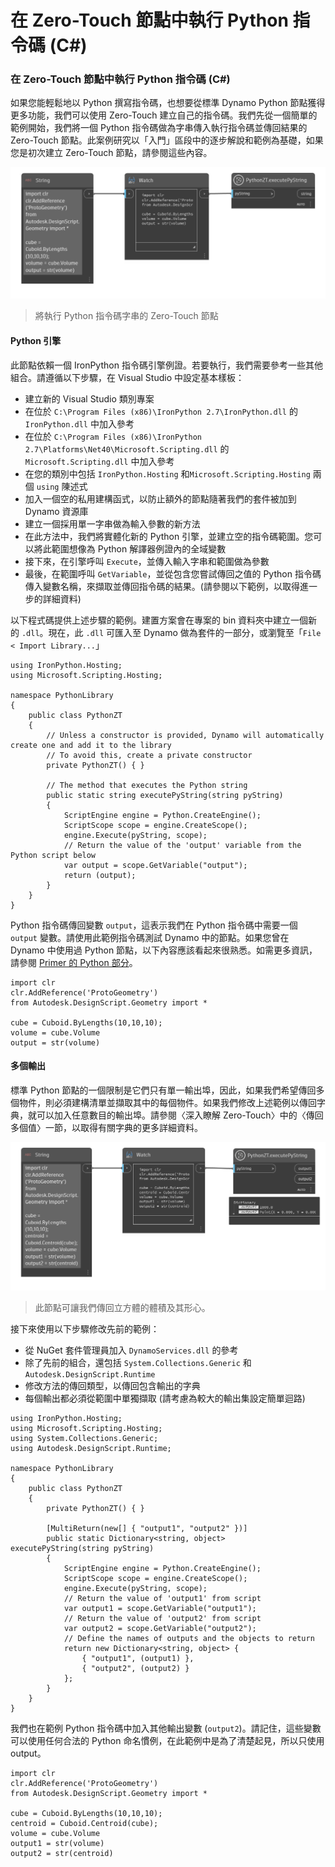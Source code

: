# 在 Zero-Touch 節點中執行 Python 指令碼 (C#)

### 在 Zero-Touch 節點中執行 Python 指令碼 (C#) <a href="#executing-python-scripts-in-zero-touch-nodes-c" id="executing-python-scripts-in-zero-touch-nodes-c"></a>

如果您能輕鬆地以 Python 撰寫指令碼，也想要從標準 Dynamo Python 節點獲得更多功能，我們可以使用 Zero-Touch 建立自己的指令碼。我們先從一個簡單的範例開始，我們將一個 Python 指令碼做為字串傳入執行指令碼並傳回結果的 Zero-Touch 節點。此案例研究以「入門」區段中的逐步解說和範例為基礎，如果您是初次建立 Zero-Touch 節點，請參閱這些內容。

![將執行 Python 指令碼字串的 Zero-Touch 節點](images/python-case-study.png)

> 將執行 Python 指令碼字串的 Zero-Touch 節點

#### Python 引擎 <a href="#python-engine" id="python-engine"></a>

此節點依賴一個 IronPython 指令碼引擎例證。若要執行，我們需要參考一些其他組合。請遵循以下步驟，在 Visual Studio 中設定基本樣板：

* 建立新的 Visual Studio 類別專案
* 在位於 `C:\Program Files (x86)\IronPython 2.7\IronPython.dll` 的 `IronPython.dll` 中加入參考
* 在位於 `C:\Program Files (x86)\IronPython 2.7\Platforms\Net40\Microsoft.Scripting.dll` 的 `Microsoft.Scripting.dll` 中加入參考
* 在您的類別中包括 `IronPython.Hosting` 和`Microsoft.Scripting.Hosting` 兩個 `using` 陳述式
* 加入一個空的私用建構函式，以防止額外的節點隨著我們的套件被加到 Dynamo 資源庫
* 建立一個採用單一字串做為輸入參數的新方法
* 在此方法中，我們將實體化新的 Python 引擎，並建立空的指令碼範圍。您可以將此範圍想像為 Python 解譯器例證內的全域變數
* 接下來，在引擎呼叫 `Execute`，並傳入輸入字串和範圍做為參數
* 最後，在範圍呼叫 `GetVariable`，並從包含您嘗試傳回之值的 Python 指令碼傳入變數名稱，來擷取並傳回指令碼的結果。(請參閱以下範例，以取得進一步的詳細資料)

以下程式碼提供上述步驟的範例。建置方案會在專案的 bin 資料夾中建立一個新的 `.dll`。現在，此 `.dll` 可匯入至 Dynamo 做為套件的一部分，或瀏覽至「`File < Import Library...`」

```
using IronPython.Hosting;
using Microsoft.Scripting.Hosting;

namespace PythonLibrary
{
    public class PythonZT
    {
        // Unless a constructor is provided, Dynamo will automatically create one and add it to the library
        // To avoid this, create a private constructor
        private PythonZT() { }

        // The method that executes the Python string
        public static string executePyString(string pyString)
        {
            ScriptEngine engine = Python.CreateEngine();
            ScriptScope scope = engine.CreateScope();
            engine.Execute(pyString, scope);
            // Return the value of the 'output' variable from the Python script below
            var output = scope.GetVariable("output");
            return (output);
        }
    }
}
```

Python 指令碼傳回變數 `output`，這表示我們在 Python 指令碼中需要一個 `output` 變數。請使用此範例指令碼測試 Dynamo 中的節點。如果您曾在 Dynamo 中使用過 Python 節點，以下內容應該看起來很熟悉。如需更多資訊，請參閱 [Primer 的 Python 部分](https://primer2.dynamobim.org/v/zh-tw/8_coding_in_dynamo/8-3_python)。

```
import clr
clr.AddReference('ProtoGeometry')
from Autodesk.DesignScript.Geometry import *

cube = Cuboid.ByLengths(10,10,10);
volume = cube.Volume
output = str(volume)
```

#### 多個輸出 <a href="#multiple-outputs" id="multiple-outputs"></a>

標準 Python 節點的一個限制是它們只有單一輸出埠，因此，如果我們希望傳回多個物件，則必須建構清單並擷取其中的每個物件。如果我們修改上述範例以傳回字典，就可以加入任意數目的輸出埠。請參閱〈深入瞭解 Zero-Touch〉中的〈傳回多個值〉一節，以取得有關字典的更多詳細資料。

![此節點可讓我們傳回立方體的體積及其形心。](images/python-multi-case-study.png)

> 此節點可讓我們傳回立方體的體積及其形心。

接下來使用以下步驟修改先前的範例：

* 從 NuGet 套件管理員加入 `DynamoServices.dll` 的參考
* 除了先前的組合，還包括 `System.Collections.Generic` 和 `Autodesk.DesignScript.Runtime`
* 修改方法的傳回類型，以傳回包含輸出的字典
* 每個輸出都必須從範圍中單獨擷取 (請考慮為較大的輸出集設定簡單迴路)

```
using IronPython.Hosting;
using Microsoft.Scripting.Hosting;
using System.Collections.Generic;
using Autodesk.DesignScript.Runtime;

namespace PythonLibrary
{
    public class PythonZT
    {
        private PythonZT() { }

        [MultiReturn(new[] { "output1", "output2" })]
        public static Dictionary<string, object> executePyString(string pyString)
        {
            ScriptEngine engine = Python.CreateEngine();
            ScriptScope scope = engine.CreateScope();
            engine.Execute(pyString, scope);
            // Return the value of 'output1' from script
            var output1 = scope.GetVariable("output1");
            // Return the value of 'output2' from script
            var output2 = scope.GetVariable("output2");
            // Define the names of outputs and the objects to return
            return new Dictionary<string, object> {
                { "output1", (output1) },
                { "output2", (output2) }
            };
        }
    }
}
```

我們也在範例 Python 指令碼中加入其他輸出變數 (`output2`)。請記住，這些變數可以使用任何合法的 Python 命名慣例，在此範例中是為了清楚起見，所以只使用 output。

```
import clr
clr.AddReference('ProtoGeometry')
from Autodesk.DesignScript.Geometry import *

cube = Cuboid.ByLengths(10,10,10);
centroid = Cuboid.Centroid(cube);
volume = cube.Volume
output1 = str(volume)
output2 = str(centroid)
```
